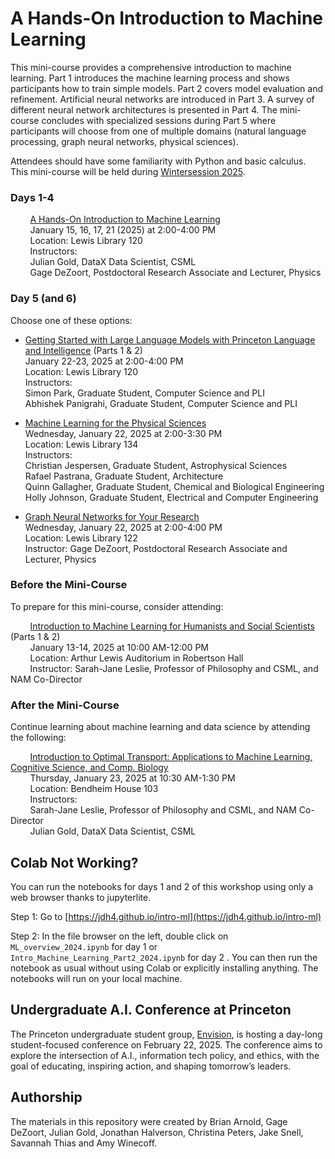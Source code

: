 # A Hands-On Introduction to Machine Learning

This mini-course provides a comprehensive introduction to machine learning. Part 1 introduces the machine learning process and shows participants how to train simple models. Part 2 covers model evaluation and refinement. Artificial neural networks are introduced in Part 3. A survey of different neural network architectures is presented in Part 4. The mini-course concludes with specialized sessions during Part 5 where participants will choose from one of multiple domains (natural language processing, graph neural networks, physical sciences).

Attendees should have some familiarity with Python and basic calculus. This mini-course will be held during [Wintersession 2025](https://winter.princeton.edu).

### Days 1-4

  &nbsp;&nbsp;&nbsp;&nbsp;&nbsp;&nbsp;&nbsp;&nbsp;[A Hands-On Introduction to Machine Learning](https://cglink.me/2gi/r1951382)  
  &nbsp;&nbsp;&nbsp;&nbsp;&nbsp;&nbsp;&nbsp;&nbsp;January 15, 16, 17, 21 (2025) at 2:00-4:00 PM  
  &nbsp;&nbsp;&nbsp;&nbsp;&nbsp;&nbsp;&nbsp;&nbsp;Location: Lewis Library 120  
  &nbsp;&nbsp;&nbsp;&nbsp;&nbsp;&nbsp;&nbsp;&nbsp;Instructors:  
  &nbsp;&nbsp;&nbsp;&nbsp;&nbsp;&nbsp;&nbsp;&nbsp;Julian Gold, DataX Data Scientist, CSML  
  &nbsp;&nbsp;&nbsp;&nbsp;&nbsp;&nbsp;&nbsp;&nbsp;Gage DeZoort, Postdoctoral Research Associate and Lecturer, Physics  

### Day 5 (and 6)

Choose one of these options:

* [Getting Started with Large Language Models with Princeton Language and Intelligence](https://cglink.me/2gi/r1951386) (Parts 1 & 2)  
    January 22-23, 2025 at 2:00-4:00 PM  
    Location: Lewis Library 120  
    Instructors:  
    Simon Park, Graduate Student, Computer Science and PLI  
    Abhishek Panigrahi, Graduate Student, Computer Science and PLI  

* [Machine Learning for the Physical Sciences](https://cglink.me/2gi/r1951387)  
    Wednesday, January 22, 2025 at 2:00-3:30 PM  
    Location: Lewis Library 134  
    Instructors:  
    Christian Jespersen, Graduate Student, Astrophysical Sciences  
    Rafael Pastrana, Graduate Student, Architecture  
    Quinn Gallagher, Graduate Student, Chemical and Biological Engineering  
    Holly Johnson, Graduate Student, Electrical and Computer Engineering  

* [Graph Neural Networks for Your Research](https://cglink.me/2gi/r1951388)  
    Wednesday, January 22, 2025 at 2:00-4:00 PM  
    Location: Lewis Library 122  
    Instructor: Gage DeZoort, Postdoctoral Research Associate and Lecturer, Physics  

### Before the Mini-Course

To prepare for this mini-course, consider attending:

  &nbsp;&nbsp;&nbsp;&nbsp;&nbsp;&nbsp;&nbsp;&nbsp;[Introduction to Machine Learning for Humanists and Social Scientists](https://cglink.me/2gi/r1952533) (Parts 1 & 2)  
  &nbsp;&nbsp;&nbsp;&nbsp;&nbsp;&nbsp;&nbsp;&nbsp;January 13-14, 2025 at 10:00 AM-12:00 PM  
  &nbsp;&nbsp;&nbsp;&nbsp;&nbsp;&nbsp;&nbsp;&nbsp;Location: Arthur Lewis Auditorium in Robertson Hall  
  &nbsp;&nbsp;&nbsp;&nbsp;&nbsp;&nbsp;&nbsp;&nbsp;Instructor: Sarah-Jane Leslie, Professor of Philosophy and CSML, and NAM Co-Director  

### After the Mini-Course

Continue learning about machine learning and data science by attending the following:

  &nbsp;&nbsp;&nbsp;&nbsp;&nbsp;&nbsp;&nbsp;&nbsp;[Introduction to Optimal Transport: Applications to Machine Learning, Cognitive Science, and Comp. Biology](https://cglink.me/2gi/r1952543)  
  &nbsp;&nbsp;&nbsp;&nbsp;&nbsp;&nbsp;&nbsp;&nbsp;Thursday, January 23, 2025 at 10:30 AM-1:30 PM  
  &nbsp;&nbsp;&nbsp;&nbsp;&nbsp;&nbsp;&nbsp;&nbsp;Location: Bendheim House 103  
  &nbsp;&nbsp;&nbsp;&nbsp;&nbsp;&nbsp;&nbsp;&nbsp;Instructors:  
  &nbsp;&nbsp;&nbsp;&nbsp;&nbsp;&nbsp;&nbsp;&nbsp;Sarah-Jane Leslie, Professor of Philosophy and CSML, and NAM Co-Director  
  &nbsp;&nbsp;&nbsp;&nbsp;&nbsp;&nbsp;&nbsp;&nbsp;Julian Gold, DataX Data Scientist, CSML  

## Colab Not Working?

You can run the notebooks for days 1 and 2 of this workshop using only a web browser thanks to jupyterlite. 

Step 1: Go to [https://jdh4.github.io/intro-ml](https://jdh4.github.io/intro-ml)

Step 2: In the file browser on the left, double click on `ML_overview_2024.ipynb` for day 1 or `Intro_Machine_Learning_Part2_2024.ipynb` for day 2 . You can then run the notebook as usual without using Colab or explicitly installing anything. The notebooks will run on your local machine.

## Undergraduate A.I. Conference at Princeton

The Princeton undergraduate student group, [Envision](https://nam12.safelinks.protection.outlook.com/?url=https%3A%2F%2Fwww.envisionprinceton.com%2F%23page1&data=05%7C02%7Chalverson%40Princeton.EDU%7C016ce7f1c90242f8d7b508dd193e02fa%7C2ff601167431425db5af077d7791bda4%7C0%7C0%7C638694476311451151%7CUnknown%7CTWFpbGZsb3d8eyJFbXB0eU1hcGkiOnRydWUsIlYiOiIwLjAuMDAwMCIsIlAiOiJXaW4zMiIsIkFOIjoiTWFpbCIsIldUIjoyfQ%3D%3D%7C0%7C%7C%7C&sdata=vaQba4WX5uw5l0%2FmGNMU8Vkadb93MhnJs9EyfLIwSpU%3D&reserved=0), is hosting a day-long student-focused conference on February 22, 2025. The conference aims to explore the intersection of A.I., information tech policy, and ethics, with the goal of educating, inspiring action, and shaping tomorrow’s leaders.

## Authorship

The materials in this repository were created by Brian Arnold, Gage DeZoort, Julian Gold,
Jonathan Halverson, Christina Peters, Jake Snell, Savannah Thias and Amy Winecoff.
